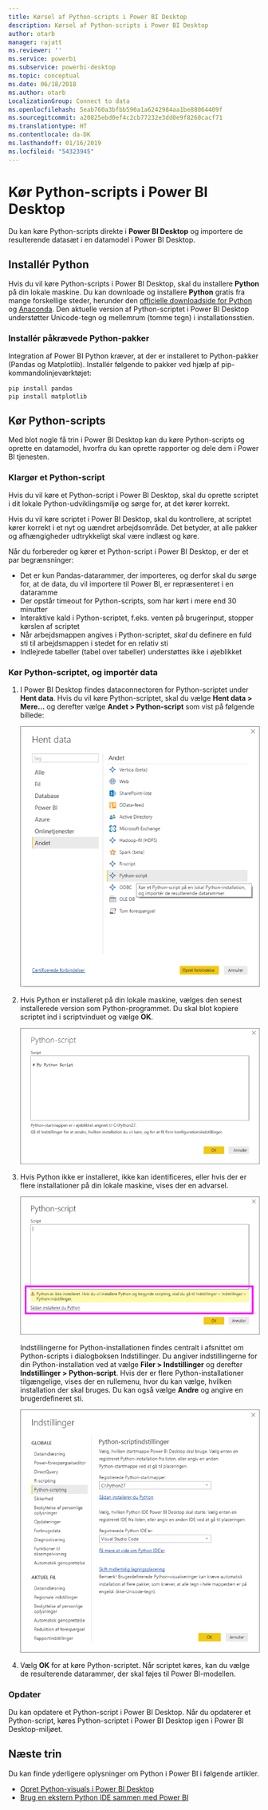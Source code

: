 ```yaml
---
title: Kørsel af Python-scripts i Power BI Desktop
description: Kørsel af Python-scripts i Power BI Desktop
author: otarb
manager: rajatt
ms.reviewer: ''
ms.service: powerbi
ms.subservice: powerbi-desktop
ms.topic: conceptual
ms.date: 06/18/2018
ms.author: otarb
LocalizationGroup: Connect to data
ms.openlocfilehash: 5eab760a3bfbb590a1a6242984aa1be88064409f
ms.sourcegitcommit: a20825ebd0ef4c2cb77232e3dd0e9f8260cacf71
ms.translationtype: HT
ms.contentlocale: da-DK
ms.lasthandoff: 01/16/2019
ms.locfileid: "54323945"
---
```

# <a name="run-python-scripts-in-power-bi-desktop"></a>Kør Python-scripts i Power BI Desktop
Du kan køre Python-scripts direkte i **Power BI Desktop** og importere de resulterende datasæt i en datamodel i Power BI Desktop.

## <a name="install-python"></a>Installér Python
Hvis du vil køre Python-scripts i Power BI Desktop, skal du installere **Python** på din lokale maskine. Du kan downloade og installere **Python** gratis fra mange forskellige steder, herunder den [officielle downloadside for Python](https://www.python.org/) og [Anaconda](https://anaconda.org/anaconda/python/). Den aktuelle version af Python-scriptet i Power BI Desktop understøtter Unicode-tegn og mellemrum (tomme tegn) i installationsstien.

### <a name="install-required-python-packages"></a>Installér påkrævede Python-pakker
Integration af Power BI Python kræver, at der er installeret to Python-pakker (Pandas og Matplotlib).  Installér følgende to pakker ved hjælp af pip-kommandolinjeværktøjet:

```
pip install pandas
pip install matplotlib
```

## <a name="run-python-scripts"></a>Kør Python-scripts
Med blot nogle få trin i Power BI Desktop kan du køre Python-scripts og oprette en datamodel, hvorfra du kan oprette rapporter og dele dem i Power BI tjenesten.

### <a name="prepare-a-python-script"></a>Klargør et Python-script
Hvis du vil køre et Python-script i Power BI Desktop, skal du oprette scriptet i dit lokale Python-udviklingsmiljø og sørge for, at det kører korrekt.

Hvis du vil køre scriptet i Power BI Desktop, skal du kontrollere, at scriptet kører korrekt i et nyt og uændret arbejdsområde. Det betyder, at alle pakker og afhængigheder udtrykkeligt skal være indlæst og køre.

Når du forbereder og kører et Python-script i Power BI Desktop, er der et par begrænsninger:

* Det er kun Pandas-datarammer, der importeres, og derfor skal du sørge for, at de data, du vil importere til Power BI, er repræsenteret i en dataramme
* Der opstår timeout for Python-scripts, som har kørt i mere end 30 minutter
* Interaktive kald i Python-scriptet, f.eks. venten på brugerinput, stopper kørslen af scriptet
* Når arbejdsmappen angives i Python-scriptet, *skal* du definere en fuld sti til arbejdsmappen i stedet for en relativ sti
* Indlejrede tabeller (tabel over tabeller) understøttes ikke i øjeblikket 

### <a name="run-your-python-script-and-import-data"></a>Kør Python-scriptet, og importér data
1. I Power BI Desktop findes dataconnectoren for Python-scriptet under **Hent data**. Hvis du vil køre Python-scriptet, skal du vælge **Hent data &gt; Mere...**  og derefter vælge **Andet &gt; Python-script** som vist på følgende billede:
   
   ![](media/desktop-python-scripts/python-scripts-1.png)
2. Hvis Python er installeret på din lokale maskine, vælges den senest installerede version som Python-programmet. Du skal blot kopiere scriptet ind i scriptvinduet og vælge **OK**.
   
   ![](media/desktop-python-scripts/python-scripts-2.png)
3. Hvis Python ikke er installeret, ikke kan identificeres, eller hvis der er flere installationer på din lokale maskine, vises der en advarsel.
   
   ![](media/desktop-python-scripts/python-scripts-3.png)
   
   Indstillingerne for Python-installationen findes centralt i afsnittet om Python-scripts i dialogboksen Indstillinger. Du angiver indstillingerne for din Python-installation ved at vælge **Filer > Indstillinger**  og derefter **Indstillinger > Python-script**. Hvis der er flere Python-installationer tilgængelige, vises der en rullemenu, hvor du kan vælge, hvilken installation der skal bruges. Du kan også vælge **Andre** og angive en brugerdefineret sti.
   
   ![](media/desktop-python-scripts/python-scripts-4.png)
4. Vælg **OK** for at køre Python-scriptet. Når scriptet køres, kan du vælge de resulterende datarammer, der skal føjes til Power BI-modellen.

### <a name="refresh"></a>Opdater
Du kan opdatere et Python-script i Power BI Desktop. Når du opdaterer et Python-script, køres Python-scriptet i Power BI Desktop igen i Power BI Desktop-miljøet.

## <a name="next-steps"></a>Næste trin
Du kan finde yderligere oplysninger om Python i Power BI i følgende artikler.

* [Opret Python-visuals i Power BI Desktop](desktop-python-visuals.md)
* [Brug en ekstern Python IDE sammen med Power BI](desktop-python-ide.md)
